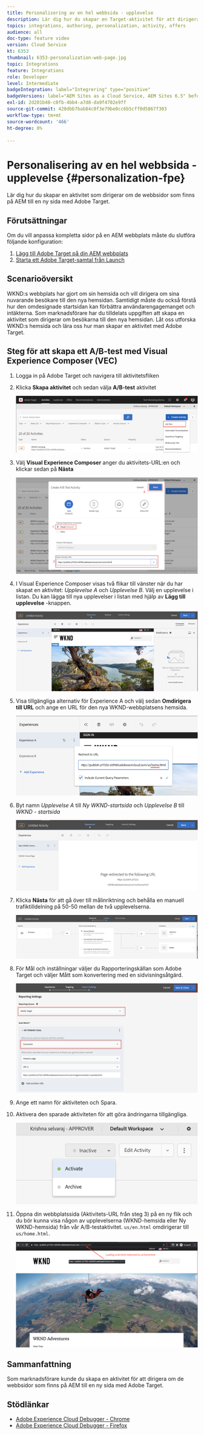 ```yaml
---
title: Personalisering av en hel webbsida - upplevelse
description: Lär dig hur du skapar en Target-aktivitet för att dirigera om dina AEM webbsidor till nya sidor med Adobe Target.
topics: integrations, authoring, personalization, activity, offers
audience: all
doc-type: feature video
version: Cloud Service
kt: 6353
thumbnail: 6353-personalization-web-page.jpg
topic: Integrations
feature: Integrations
role: Developer
level: Intermediate
badgeIntegration: label="Integrering" type="positive"
badgeVersions: label="AEM Sites as a Cloud Service, AEM Sites 6.5" before-title="false"
exl-id: 2d201b48-c0fb-4bb4-a7d8-da9f4702e9ff
source-git-commit: 420dbb7bab84c0f3e79be0cc6b5cff0d5867f303
workflow-type: tm+mt
source-wordcount: '466'
ht-degree: 0%

---
```


# Personalisering av en hel webbsida - upplevelse {#personalization-fpe}

Lär dig hur du skapar en aktivitet som dirigerar om de webbsidor som finns på AEM till en ny sida med Adobe Target.

## Förutsättningar

Om du vill anpassa kompletta sidor på en AEM webbplats måste du slutföra följande konfiguration:

1. [Lägg till Adobe Target på din AEM webbplats](./add-target-launch-extension.md)
1. [Starta ett Adobe Target-samtal från Launch](./load-and-fire-target.md)

## Scenarioöversikt

WKND:s webbplats har gjort om sin hemsida och vill dirigera om sina nuvarande besökare till den nya hemsidan. Samtidigt måste du också förstå hur den omdesignade startsidan kan förbättra användarengagemanget och intäkterna. Som marknadsförare har du tilldelats uppgiften att skapa en aktivitet som dirigerar om besökarna till den nya hemsidan. Låt oss utforska WKND:s hemsida och lära oss hur man skapar en aktivitet med Adobe Target.

## Steg för att skapa ett A/B-test med Visual Experience Composer (VEC)

1. Logga in på Adobe Target och navigera till aktivitetsfliken
1. Klicka **Skapa aktivitet** och sedan välja **A/B-test** aktivitet

   ![A/B-aktivitet](assets/ab-target-activity.png)

1. Välj **Visual Experience Composer** anger du aktivitets-URL:en och klickar sedan på **Nästa**

   ![Aktivitets-URL](assets/ab-test-url.png)

1. I Visual Experience Composer visas två flikar till vänster när du har skapat en aktivitet: *Upplevelse A* och *Upplevelse B*. Välj en upplevelse i listan. Du kan lägga till nya upplevelser i listan med hjälp av **Lägg till upplevelse** -knappen.

   ![Experience Options](assets/experience-options.png)

1. Visa tillgängliga alternativ för Experience A och välj sedan **Omdirigera till URL** och ange en URL för den nya WKND-webbplatsens hemsida.

   ![Omdirigeringsadress](assets/redirect-url.png)

1. Byt namn *Upplevelse A* till *Ny WKND-startsida* och *Upplevelse B* till *WKND - startsida*

   ![Annonser](assets/new-experiences.png)

1. Klicka **Nästa** för att gå över till målinriktning och behålla en manuell trafiktilldelning på 50-50 mellan de två upplevelserna.

   ![Målinriktning](assets/targeting.png)

1. För Mål och inställningar väljer du Rapporteringskällan som Adobe Target och väljer Mått som konvertering med en sidvisningsåtgärd.

   ![Mål](assets/goals.png)

1. Ange ett namn för aktiviteten och Spara.
1. Aktivera den sparade aktiviteten för att göra ändringarna tillgängliga.

   ![Mål](assets/activate.png)

1. Öppna din webbplatssida (Aktivitets-URL från steg 3) på en ny flik och du bör kunna visa någon av upplevelserna (WKND-hemsida eller Ny WKND-hemsida) från vår A/B-testaktivitet. `us/en.html` omdirigerar till `us/home.html`.

   ![Mål](assets/redirect-test.png)

## Sammanfattning

Som marknadsförare kunde du skapa en aktivitet för att dirigera om de webbsidor som finns på AEM till en ny sida med Adobe Target.

## Stödlänkar

* [Adobe Experience Cloud Debugger - Chrome](https://chrome.google.com/webstore/detail/adobe-experience-platform/bfnnokhpnncpkdmbokanobigaccjkpob)
* [Adobe Experience Cloud Debugger - Firefox](https://addons.mozilla.org/en-US/firefox/addon/adobe-experience-platform-dbg/)
